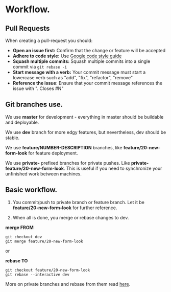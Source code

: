 # Workflow.


## Pull Requests

When creating a pull-request you should:

- __Open an issue first:__ Confirm that the change or feature will be accepted
- __Adhere to code style:__ Use  [Google code style guide](https://google.github.io/styleguide/javascriptguide.xml)
- __Squash multiple commits:__ Squash multiple commits into a single commit via `git rebase -i`
- __Start message with a verb:__ Your commit message must start a lowercase verb such as "add", "fix", "refactor", "remove"
- __Reference the issue__: Ensure that your commit message references the issue with ". Closes #N"


## Git branches use.

We use **master** for development - everything in master should be buildable and deployable.

We use **dev** branch for more edgy features, but nevertheless, dev should be stable.

We use **feature/NUMBER-DESCRIPTION** branches, like **feature/20-new-form-look** for feature deployment.

We use **private-** prefixed branches for private pushes. Like **private-feature/20-new-form-look**. This is useful if you need to synchronize your unfinished work between machines.

## Basic workflow.

1. You commit/push to private branch or feature branch. Let it be **feature/20-new-form-look** for further reference.

2. When all is done, you merge or rebase changes to dev.

  **merge FROM**
  ```
  git checkout dev
  git merge feature/20-new-form-look
  ```
  or

  **rebase TO**
  ```
  git checkout feature/20-new-form-look
  git rebase --interactive dev
  ```

More on private branches and rebase from them read [here](https://sandofsky.com/blog/git-workflow.html).
